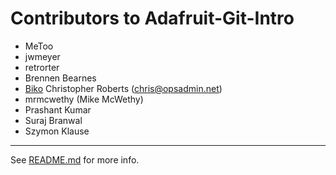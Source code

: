 Contributors to Adafruit-Git-Intro
==================================
* MeToo
* jwmeyer
* retrorter
* Brennen Bearnes
* [Biko](http://biko.io)
Christopher Roberts (chris@opsadmin.net)
* mrmcwethy (Mike McWethy)
* Prashant Kumar
* Suraj Branwal
* Szymon Klause
----

See [README.md][1] for more info.

[1]: README.md
